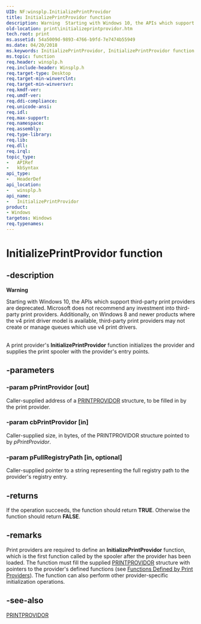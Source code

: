 ```yaml
---
UID: NF:winsplp.InitializePrintProvidor
title: InitializePrintProvidor function
description: Warning  Starting with Windows 10, the APIs which support third-party print providers are deprecated.
old-location: print\initializeprintprovidor.htm
tech.root: print
ms.assetid: 54a5009d-9893-4766-b9fd-7e7474b55949
ms.date: 04/20/2018
ms.keywords: InitializePrintProvidor, InitializePrintProvidor function [Print Devices], print.initializeprintprovidor, spoolfnc_b67588a9-bccb-4181-8fd0-cbdc1b7af7c5.xml, winsplp/InitializePrintProvidor
ms.topic: function
req.header: winsplp.h
req.include-header: Winsplp.h
req.target-type: Desktop
req.target-min-winverclnt: 
req.target-min-winversvr: 
req.kmdf-ver: 
req.umdf-ver: 
req.ddi-compliance: 
req.unicode-ansi: 
req.idl: 
req.max-support: 
req.namespace: 
req.assembly: 
req.type-library: 
req.lib: 
req.dll: 
req.irql: 
topic_type:
-	APIRef
-	kbSyntax
api_type:
-	HeaderDef
api_location:
-	winsplp.h
api_name:
-	InitializePrintProvidor
product:
- Windows
targetos: Windows
req.typenames: 
---
```


# InitializePrintProvidor function


## -description


<div class="alert"><b>Warning</b>  <p class="note">Starting with Windows 10, the APIs which support third-party print providers are deprecated. Microsoft does not recommend any investment into third-party print providers. Additionally, on Windows 8 and newer products where the v4 print driver model is available, third-party print providers may not create or manage queues which use v4 print drivers.

</div><div> </div>A print provider's <b>InitializePrintProvidor</b> function initializes the provider and supplies the print spooler with the provider's entry points.


## -parameters




### -param pPrintProvidor [out]

Caller-supplied address of a <a href="https://msdn.microsoft.com/library/windows/hardware/ff560993">PRINTPROVIDOR</a> structure, to be filled in by the print provider.


### -param cbPrintProvidor [in]

Caller-supplied size, in bytes, of the PRINTPROVIDOR structure pointed to by <i>pPrintProvidor</i>.


### -param pFullRegistryPath [in, optional]

Caller-supplied pointer to a string representing the full registry path to the provider's registry entry.


## -returns



If the operation succeeds, the function should return <b>TRUE</b>. Otherwise the function should return <b>FALSE</b>.




## -remarks



Print providers are required to define an <b>InitializePrintProvidor</b> function, which is the first function called by the spooler after the provider has been loaded. The function must fill the supplied <a href="https://msdn.microsoft.com/library/windows/hardware/ff560993">PRINTPROVIDOR</a> structure with pointers to the provider's defined functions (see <a href="https://msdn.microsoft.com/4fae4b69-ed4b-47b6-b6e8-41733aed51a5">Functions Defined by Print Providers</a>). The function can also perform other provider-specific initialization operations.




## -see-also




<a href="https://msdn.microsoft.com/library/windows/hardware/ff560993">PRINTPROVIDOR</a>
 

 

